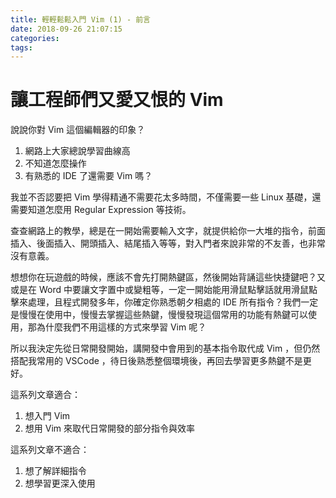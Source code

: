 ```yaml
---
title: 輕輕鬆鬆入門 Vim (1) - 前言
date: 2018-09-26 21:07:15
categories:
tags:
---
```


# 讓工程師們又愛又恨的 Vim

說說你對 Vim 這個編輯器的印象？

1. 網路上大家總說學習曲線高
2. 不知道怎麼操作
3. 有熟悉的 IDE 了還需要 Vim 嗎？

<!-- more -->

我並不否認要把 Vim 學得精通不需要花太多時間，不僅需要一些 Linux 基礎，還需要知道怎麼用 Regular Expression 等技術。

查查網路上的教學，總是在一開始需要輸入文字，就提供給你一大堆的指令，前面插入、後面插入、開頭插入、結尾插入等等，對入門者來說非常的不友善，也非常沒有意義。

想想你在玩遊戲的時候，應該不會先打開熱鍵區，然後開始背誦這些快捷鍵吧？又或是在 Word 中要讓文字置中或變粗等，一定一開始能用滑鼠點擊話就用滑鼠點擊來處理，且程式開發多年，你確定你熟悉朝夕相處的 IDE 所有指令？我們一定是慢慢在使用中，慢慢去掌握這些熱鍵，慢慢發現這個常用的功能有熱鍵可以使用，那為什麼我們不用這樣的方式來學習 Vim 呢？

所以我決定先從日常開發開始，講開發中會用到的基本指令取代成 Vim ，但仍然搭配我常用的 VSCode ，待日後熟悉整個環境後，再回去學習更多熱鍵不是更好。

這系列文章適合：

1. 想入門 Vim
2. 想用 Vim 來取代日常開發的部分指令與效率

這系列文章不適合：

1. 想了解詳細指令
2. 想學習更深入使用
